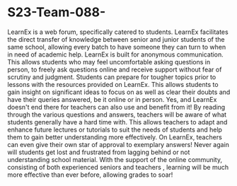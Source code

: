 # S23-Team-088-
LearnEx is a web forum, specifically catered to students. LearnEx facilitates the direct transfer of knowledge between senior and junior students of the same school, allowing every batch to have someone they can turn to when in need of academic help.  LearnEx is built for anonymous communication. This allows students who may feel uncomfortable asking questions in person, to freely ask questions online and receive support without fear of scrutiny and judgment.  Students can prepare for tougher topics prior to lessons with the resources provided on LearnEx. This allows students to gain insight on significant ideas to focus on as well as clear their doubts and have their queries answered, be it online or in person.   Yes, and LearnEx doesn't end there for teachers can also use and benefit from it! By reading through the various questions and answers, teachers will be aware of what students generally have a hard time with. This allows teachers to adapt and enhance future lectures or tutorials to suit the needs of students and help them to gain better understanding more effectively. On LearnEx, teachers can even give their own star of approval to exemplary answers! Never again will students get lost and frustrated from lagging behind or not understanding school material. With the support of the online community, consisting of both experienced seniors and teachers , learning will be much more effective than ever before, allowing grades to soar!
